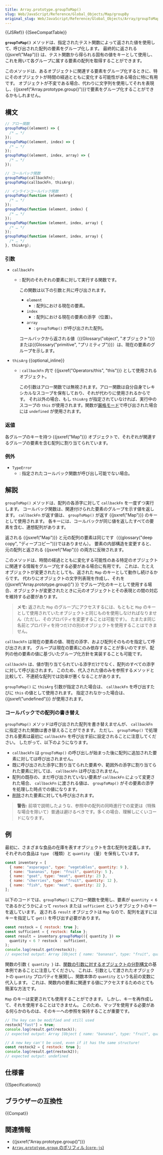 ```yaml
---
title: Array.prototype.groupToMap()
slug: Web/JavaScript/Reference/Global_Objects/Map/groupBy
original_slug: Web/JavaScript/Reference/Global_Objects/Array/groupToMap
---
```


{{JSRef}} {{SeeCompatTable}}

**`groupToMap()`** メソッドは、指定されたテスト関数によって返された値を使用して、呼び出された配列の要素をグループ化します。
最終的に返される {{jsxref("Map")}} は、テスト関数から得られる固有の値をキーとして使用し、これを用いて各グループに属する要素の配列を取得することができます。

<!-- {{EmbedInteractiveExample("pages/js/array-groupbytomap.html")}} -->

このメソッドは、あるオブジェクトに関連する要素をグループ化するときに、特にそのオブジェクトが時間の経過とともに変化する可能性がある場合に特に有用です。
オブジェクトが不変である場合、代わりに文字列を使用してそれを表現し、{{jsxref("Array.prototype.group()")}}で要素をグループ化することができるかもしれません。

## 構文

```js
// アロー関数
groupToMap((element) => {
  /* … */
});
groupToMap((element, index) => {
  /* … */
});
groupToMap((element, index, array) => {
  /* … */
});

// コールバック関数
groupToMap(callbackFn);
groupToMap(callbackFn, thisArg);

// インラインコールバック関数
groupToMap(function (element) {
  /* … */
});
groupToMap(function (element, index) {
  /* … */
});
groupToMap(function (element, index, array) {
  /* … */
});
groupToMap(function (element, index, array) {
  /* … */
}, thisArg);
```

### 引数

- `callbackFn`

  - : 配列のそれぞれの要素に対して実行する関数です。

    この関数は以下の引数と共に呼び出されます。

    - `element`
      - : 配列における現在の要素。
    - `index`
      - : 配列における現在の要素の添字（位置）。
    - `array`
      - : `groupToMap()` が呼び出された配列。

    コールバックから返される値（{{Glossary("object", "オブジェクト")}}または{{Glossary("primitive", "プリミティブ")}}）は、現在の要素のグループを示します。

- `thisArg` {{optional_inline}}

  - : `callbackFn` 内で {{jsxref("Operators/this", "this")}} として使用されるオブジェクト。

    この引数はアロー関数では無視されます。アロー関数は自分自身でレキシカルなスコープを保有しており、それが代わりに使用されるからです。
    それ以外の場合、もし `thisArg` が指定されていなければ、実行中のスコープの `this` が使用されます。関数が[厳格モード](/ja/docs/Web/JavaScript/Reference/Strict_mode)で呼び出された場合には `undefined` が使用されます。

### 返値

各グループのキーを持つ {{jsxref("Map")}} オブジェクトで、それぞれが関連するグループの要素を含む配列に割り当てられています。

### 例外

- `TypeError`
  - : 指定されたコールバック関数が呼び出し可能でない場合。

## 解説

`groupToMap()` メソッドは、配列の各添字に対して `callbackFn` を一度ずつ実行します。
コールバック関数は、関連付けられた要素のグループを示す値を返します。
`callbackFn` が返す値は、 `groupToMap()` が返す {{jsxref("Map")}} のキーとして使用されます。
各キーには、コールバックが同じ値を返したすべての要素を含む、連想配列があります。

返される {{jsxref("Map")}} と元の配列の要素は同じです（{{glossary("deep copy", "ディープコピー")}}ではありません）。
要素の内部構造を変更すると、元の配列と返される {{jsxref("Map")}} の両方に反映されます。

このメソッドは、時間の経過とともに変化する可能性のある特定のオブジェクトに関連する情報をグループ化する必要がある場合に有用です。
これは、たとえオブジェクトが変更されたとしても、返された `Map` のキーとして動作し続けるからです。
代わりにオブジェクトの文字列表現を作成し、それを {{jsxref("Array.prototype.group()") }} でグループ化のキーとして使用する場合、オブジェクトが変更されたときに元のオブジェクトとその表現との間の対応を維持する必要があります。

> **メモ:** 返された `Map` のグループにアクセスするには、もともと `Map` のキーとして使用されていたオブジェクトと同じものを使用しなければなりません（ただし、そのプロパティを変更することは可能です）。
> たまたま同じ名前とプロパティを持つだけの別のオブジェクトを使用することはできません。

`callbackFn` は現在の要素の値、現在の添字、および配列そのものを指定して呼び出されます。
グループは現在の要素にのみ依存することが多いのですが、配列の他の要素の値に基づいたグループ化方針を実装することも可能です。

`callbackFn` は、値が割り当てられている添字だけでなく、配列のすべての添字に対して呼び出されます。
このため、代入された値のみを参照するメソッドと比較して、不連続な配列では効率が悪くなることがあります。

`groupToMap()` に `thisArg` 引数が指定された場合は、 `callbackFn` を呼び出すたびに `this` の値として使用されます。
指定されなかった場合は、{{jsxref("undefined")}} が使用されます。

### コールバックでの配列の書き替え

`groupToMap()` メソッドは呼び出された配列を書き替えませんが、 `callbackFn` に指定された関数は書き替えることができます。
ただし、 `groupToMap()` で処理される要素は最初に `callbackFn` を呼び出す前に設定されることに注意してください。
したがって、以下のようになります。

- `callbackFn` は `groupToMap()` の呼び出しが始まった後に配列に追加された要素に対しては呼び出されません。
- 既に呼び出された添字に割り当てられた要素や、範囲外の添字に割り当てられた要素に対しては、 `callbackFn` は呼び出されません。
- 配列の既存の、まだ呼び出されていない要素が `callbackFn` によって変更された場合、 `callbackFn` に渡される値は、 `groupToMap()` がその要素の添字を処理した時点での値になります。
- [削除](/ja/docs/Web/JavaScript/Reference/Operators/delete#deleting_array_elements)された要素に対しても呼び出されます。

> **警告:** 前項で説明したような、参照中の配列の同時進行での変更は（特殊な場合を除いて）普通は避けるべきです。多くの場合、理解しにくいコードになります。

## 例

最初に、さまざまな食品の在庫を表すオブジェクトを含む配列を定義します。
それぞれの食品は `type` （種類）と `quantity` （量）を保有しています。

```js
const inventory = [
  { name: "asparagus", type: "vegetables", quantity: 9 },
  { name: "bananas", type: "fruit", quantity: 5 },
  { name: "goat", type: "meat", quantity: 23 },
  { name: "cherries", type: "fruit", quantity: 12 },
  { name: "fish", type: "meat", quantity: 22 },
];
```

以下のコードでは、`groupToMap()` にアロー関数を使用し、要素が `quantity < 6` であるかどうかによって `restock` または `sufficient` というオブジェクトのキーを返しています。
返される `result` オブジェクトは `Map` なので、配列を返すにはキーを指定して `get()` を呼び出す必要があります。

```js
const restock = { restock: true };
const sufficient = { restock: false };
const result = inventory.groupToMap(({ quantity }) =>
  quantity < 6 ? restock : sufficient,
);
console.log(result.get(restock));
// expected output: Array [Object { name: "bananas", type: "fruit", quantity: 5 }]
```

関数の引数 `{ quantity }` は、[関数の引数に対するオブジェクトの分割構文](/ja/docs/Web/JavaScript/Reference/Operators/Destructuring_assignment#引数に指定されたオブジェクトの属性への参照)の基本例であることに注意してください。
これは、引数として渡されたオブジェクトの `quantity` プロパティを展開し、関数本体の `quantity` という名前の変数に代入します。
これは、関数内の要素に関連する値にアクセスするためのとても簡潔な方法です。

`Map` のキーは変更されても使用することができます。
しかし、キーを再作成して、それを使用することはできません。
このため、マップを使用する必要がある何らかのものは、そのキーへの参照を保持することが重要です。

```js
// The key can be modified and still used
restock["fast"] = true;
console.log(result.get(restock));
// expected output: Array [Object { name: "bananas", type: "fruit", quantity: 5 }]

// A new key can't be used, even if it has the same structure!
const restock2 = { restock: true };
console.log(result.get(restock2));
// expected output: undefined
```

## 仕様書

{{Specifications}}

## ブラウザーの互換性

{{Compat}}

## 関連情報

- {{jsxref("Array.prototype.group()")}}
- [`Array.prototype.group` のポリフィル (`core-js`)](https://github.com/zloirock/core-js#array-grouping)
